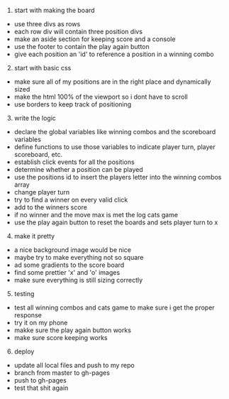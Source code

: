 1. start with making the board
* use three divs as rows
* each row div will contain three position divs
* make an aside section for keeping score and a console
* use the footer to contain the play again button
* give each position an 'id' to reference a position in a winning combo

2. start with basic css
* make sure all of my positions are in the right place and dynamically sized
* make the html 100% of the viewport so i dont have to scroll
* use borders to keep track of positioning

3. write the logic
* declare the global variables like winning combos and the scoreboard variables
* define functions to use those variables to indicate player turn, player scoreboard, etc.
* establish click events for all the positions
* determine whether a position can be played
* use the positions id to insert the players letter into the winning combos array
* change player turn
* try to find a winner on every valid click
* add to the winners score
* if no winner and the move max is met the log cats game
* use the play again button to reset the boards and sets player turn to x

4. make it pretty
* a nice background image would be nice
* maybe try to make everything not so square
* ad some gradients to the score board
* find some prettier 'x' and 'o' images
* make sure everything is still sizing correctly

5. testing
* test all winning combos and cats game to make sure i get the proper response
* try it on my phone
* makke sure the play again button works
* make sure score keeping works

6. deploy
* update all local files and push to my repo
* branch from master to gh-pages
* push to gh-pages
* test that shit again

